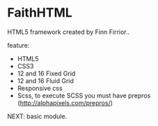 FaithHTML
=========

HTML5 framework created by Finn Firrior..

feature:
- HTML5
- CSS3
- 12 and 16 Fixed Grid
- 12 and 16 Fluid Grid
- Responsive css
- Scss, to execute SCSS you must have prepros (http://alphapixels.com/prepros/)

NEXT: basic module.
